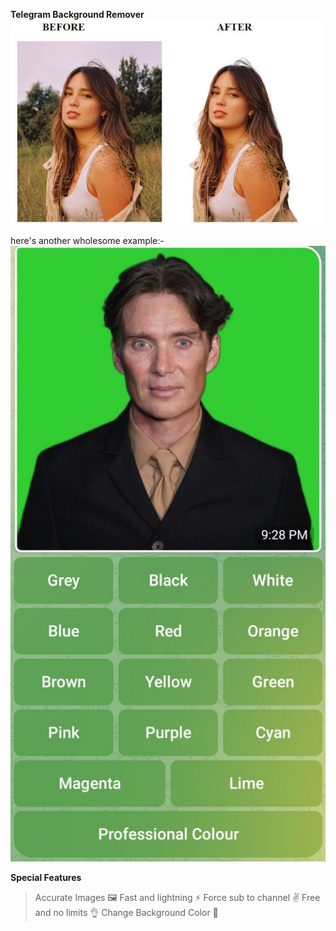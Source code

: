    **Telegram Background Remover**
![Example](./images/example.png)

here's another wholesome example:- 
![Example](./images/example1.png)

**Special Features**
> Accurate Images 🖼
Fast and lightning ⚡
Force sub to channel ✌
Free and no limits 👌
Change Background Color 🎨
